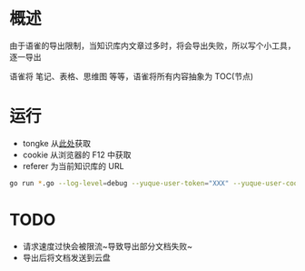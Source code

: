 # 概述
由于语雀的导出限制，当知识库内文章过多时，将会导出失败，所以写个小工具，逐一导出

语雀将 笔记、表格、思维图 等等，语雀将所有内容抽象为 TOC(节点)

# 运行
- tongke 从[此处](https://www.yuque.com/settings/tokens)获取
- cookie 从浏览器的 F12 中获取
- referer 为当前知识库的 URL

```bash
go run *.go --log-level=debug --yuque-user-token="XXX" --yuque-user-cookie="YYY" --yuque-referer="ZZZ" --export=true
```

# TODO
- 请求速度过快会被限流~导致导出部分文档失败~
- 导出后将文档发送到云盘 